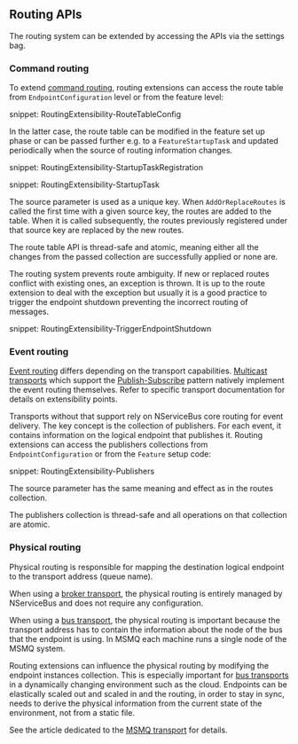 ## Routing APIs

The routing system can be extended by accessing the APIs via the settings bag.

### Command routing

To extend [command routing](/nservicebus/messaging/routing.md#command-routing), routing extensions can access the route table from `EndpointConfiguration` level or from the feature level:

snippet: RoutingExtensibility-RouteTableConfig

In the latter case, the route table can be modified in the feature set up phase or can be passed further e.g. to a `FeatureStartupTask` and updated periodically when the source of routing information changes.

snippet: RoutingExtensibility-StartupTaskRegistration

snippet: RoutingExtensibility-StartupTask

The source parameter is used as a unique key. When `AddOrReplaceRoutes` is called the first time with a given source key, the routes are added to the table. When it is called subsequently, the routes previously registered under that source key are replaced by the new routes.

The route table API is thread-safe and atomic, meaning either all the changes from the passed collection are successfully applied or none are.

The routing system prevents route ambiguity. If new or replaced routes conflict with existing ones, an exception is thrown. It is up to the route extension to deal with the exception but usually it is a good practice to trigger the endpoint shutdown preventing the incorrect routing of messages.

snippet: RoutingExtensibility-TriggerEndpointShutdown

### Event routing

[Event routing](/nservicebus/messaging/routing.md#event-routing) differs depending on the transport capabilities. [Multicast transports](/transports/#types-of-transports-multicast-enabled-transports) which support the [Publish-Subscribe](/nservicebus/messaging/publish-subscribe/) pattern natively implement the event routing themselves. Refer to specific transport documentation for details on extensibility points.

Transports without that support rely on NServiceBus core routing for event delivery. The key concept is the collection of publishers. For each event, it contains information on the logical endpoint that publishes it. Routing extensions can access the publishers collections from `EndpointConfiguration` or from the `Feature` setup code:

snippet: RoutingExtensibility-Publishers

The source parameter has the same meaning and effect as in the routes collection.

The publishers collection is thread-safe and all operations on that collection are atomic.

### Physical routing

Physical routing is responsible for mapping the destination logical endpoint to the transport address (queue name).

When using a [broker transport](/transports/#types-of-transports-broker-transports), the physical routing is entirely managed by NServiceBus and does not require any configuration.

When using a [bus transport](/transports/#types-of-transports-bus-transports), the physical routing is important because the transport address has to contain the information about the node of the bus that the endpoint is using. In MSMQ each machine runs a single node of the MSMQ system.

Routing extensions can influence the physical routing by modifying the endpoint instances collection. This is especially important for [bus transports](/transports/#types-of-transports-bus-transports) in a dynamically changing environment such as the cloud. Endpoints can be elastically scaled out and scaled in and the routing, in order to stay in sync, needs to derive the physical information from the current state of the environment, not from a static file.

See the article dedicated to the [MSMQ transport](/transports/msmq/routing-extensibility/) for details.
